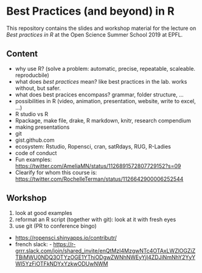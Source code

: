 # Best Practices (and beyond) in R

This repository contains the slides and workshop material for the lecture on _Best practices in R_ at the Open Science Summer School 2019 at EPFL. 

## Content

- why use R? (solve a problem: automatic, precise, repeatable, scaleable. reproducbile)
- what does _best practices_ mean? like best practices in the lab. works without, but safer. 
- what does best pracices encompass? grammar, folder structure, ...
- possibilities in R (video, animation, presentation, website, write to excel, ...)
- R studio vs R
- Rpackage, make file, drake, R markdown, knitr, research compendium
- making presentations
- git
- gist.github.com
- ecosystem: Rstudio, Ropensci, cran, satRdays, RUG, R-Ladies
- code of conduct
- Fun examples: https://twitter.com/AmeliaMN/status/1126891572807729152?s=09
- Clearify for whom this course is: https://twitter.com/RochelleTerman/status/1126642900006252544

## Workshop

1. look at good examples
1. reformat an R script (together with git): look at it with fresh eyes
1. use git (PR to conference bingo)

- https://ropensci.shinyapps.io/contributr/
- french slack: - https://r-grrr.slack.com/join/shared_invite/enQtMzI4MzgwNTc4OTAxLWZlOGZiZTBiMWU0NDQ3OTYzOGE1YThiODgwZWNhNWEyYjI4ZDJiNmNhY2YyYWI5YzFiOTFkNDYxYzkwODUwNWM
